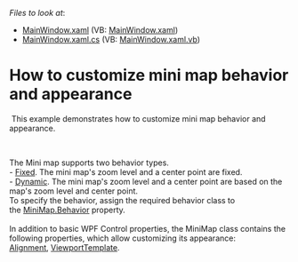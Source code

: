 <!-- default file list -->
*Files to look at*:

* [MainWindow.xaml](./CS/MiniMapProperties/MainWindow.xaml) (VB: [MainWindow.xaml](./VB/MiniMapProperties/MainWindow.xaml))
* [MainWindow.xaml.cs](./CS/MiniMapProperties/MainWindow.xaml.cs) (VB: [MainWindow.xaml.vb](./VB/MiniMapProperties/MainWindow.xaml.vb))
<!-- default file list end -->
# How to customize mini map behavior and appearance


<p> This example demonstrates how to customize mini map behavior and appearance.</p>
<p> </p>
<p>The Mini map supports two behavior types.<br />- <a href="https://documentation.devexpress.com/#WPF/clsDevExpressXpfMapFixedMiniMapBehaviortopic">Fixed</a>. The mini map's zoom level and a center point are fixed.<br />- <a href="https://documentation.devexpress.com/#WPF/clsDevExpressXpfMapDynamicMiniMapBehaviortopic">Dynamic</a>. The mini map's zoom level and a center point are based on the map's zoom level and center point.<br />To specify the behavior, assign the required behavior class to the <a href="https://documentation.devexpress.com/#WPF/DevExpressXpfMapMiniMap_Behaviortopic">MiniMap.Behavior</a> property.<br /><br />In addition to basic WPF Control properties, the MiniMap class contains the following properties, which allow customizing its appearance: <a href="https://documentation.devexpress.com/#WPF/DevExpressXpfMapMiniMap_Alignmenttopic">Alignment</a>, <a href="https://documentation.devexpress.com/#WPF/DevExpressXpfMapMiniMap_ViewportTemplatetopic">ViewportTemplate</a>.</p>

<br/>


